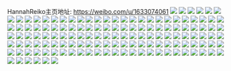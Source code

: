 HannahReiko主页地址: https://weibo.com/u/1633074061 
![](https://wx4.sinaimg.cn/mw2000/6156bb8dly1h8xlozsob7j224w2ugx6q.jpg) 
![](https://wx4.sinaimg.cn/mw2000/6156bb8dly1h8xlp0sclwj20wi16r17j.jpg) 
![](https://wx4.sinaimg.cn/mw2000/6156bb8dly1h8xlp26xcmj21tj2fex6p.jpg) 
![](https://wx4.sinaimg.cn/mw2000/6156bb8dly1h8xlp4klalj22aj321x6q.jpg) 
![](https://wx4.sinaimg.cn/mw2000/6156bb8dly1h8xlp5skfrj21zp2nmkjl.jpg) 
![](https://wx4.sinaimg.cn/mw2000/6156bb8dly1h8xlp88dnyj22c0340hdw.jpg) 
![](https://wx4.sinaimg.cn/mw2000/6156bb8dly1h8xloy2wl5j22172pznpe.jpg) 
![](https://wx4.sinaimg.cn/mw2000/6156bb8dly1h8xlpa3f04j22zl2b61ky.jpg) 
![](https://wx4.sinaimg.cn/mw2000/6156bb8dly1h8xlpc2khaj22as32ehdv.jpg) 
![](https://wx4.sinaimg.cn/mw2000/6156bb8dly1h8xlpfediqj23402c07wl.jpg) 
![](https://wx4.sinaimg.cn/mw2000/6156bb8dly1h8xlplojfpj22c0340x6r.jpg) 
![](https://wx4.sinaimg.cn/mw2000/6156bb8dly1h8xlpi1c1jj227h27hkjm.jpg) 
![](https://wx4.sinaimg.cn/mw2000/6156bb8dly1h7nq8zao9pj22t028t7wi.jpg) 
![](https://wx4.sinaimg.cn/mw2000/6156bb8dly1h7nq91peyrj22tk299x6q.jpg) 
![](https://wx4.sinaimg.cn/mw2000/6156bb8dly1h7nq93388dj20x91ca4qp.jpg) 
![](https://wx4.sinaimg.cn/mw2000/6156bb8dly1h7nq955uehj22zo2e51kz.jpg) 
![](https://wx4.sinaimg.cn/mw2000/6156bb8dly1h7nq96yx8lj231t2jg4qs.jpg) 
![](https://wx4.sinaimg.cn/mw2000/6156bb8dly1h7nq97trq5j20xs191nav.jpg) 
![](https://wx4.sinaimg.cn/mw2000/6156bb8dly1h7nq9bbpifj233z2bx4qr.jpg) 
![](https://wx4.sinaimg.cn/mw2000/6156bb8dly1h82x7kaxf4j21xe2kiu0x.jpg) 
![](https://wx4.sinaimg.cn/mw2000/6156bb8dly1h89s8xk635j22792xoqv7.jpg) 
![](https://wx4.sinaimg.cn/mw2000/6156bb8dly1h6m9zgybf9j22bc3331kx.jpg) 
![](https://wx4.sinaimg.cn/mw2000/6156bb8dly1h6m9zkgxjsj228w30ux6p.jpg) 
![](https://wx4.sinaimg.cn/mw2000/6156bb8dly1h6m9zm7rruj22bb333qf3.jpg) 
![](https://wx4.sinaimg.cn/mw2000/6156bb8dly1h6m9znbjcij22a931w7wi.jpg) 
![](https://wx4.sinaimg.cn/mw2000/6156bb8dly1h6m9zokcl9j228p2zo7wi.jpg) 
![](https://wx4.sinaimg.cn/mw2000/6156bb8dly1h6m9zr5op0j22ay32mb2b.jpg) 
![](https://wx4.sinaimg.cn/mw2000/6156bb8dly1h6vpbtn3mpj20u00u9td0.jpg) 
![](https://wx4.sinaimg.cn/mw2000/6156bb8dly1h82x9usr2kj21x52k7npd.jpg) 
![](https://wx4.sinaimg.cn/mw2000/6156bb8dly1h8xqrbn0umj22bh32ke84.jpg) 
![](https://wx4.sinaimg.cn/mw2000/6156bb8dly1h5ugk1y7ulj21jw22jb29.jpg) 
![](https://wx4.sinaimg.cn/mw2000/6156bb8dly1h5ugk39o17j21sc2ds4qq.jpg) 
![](https://wx4.sinaimg.cn/mw2000/6156bb8dly1h5ugk3xfhlj227m2y6qv5.jpg) 
![](https://wx4.sinaimg.cn/mw2000/6156bb8dly1h5ugk4piu9j21wm2jg4qp.jpg) 
![](https://wx4.sinaimg.cn/mw2000/6156bb8dly1h5ugk17i00j22by2z7e83.jpg) 
![](https://wx4.sinaimg.cn/mw2000/6156bb8dly1h5ugk5bmljj21r12djhdt.jpg) 
![](https://wx4.sinaimg.cn/mw2000/6156bb8dly1h5ugk8ie0xj22c0340hdx.jpg) 
![](https://wx4.sinaimg.cn/mw2000/6156bb8dly1h5ugk9q6awj21zm2vzhdu.jpg) 
![](https://wx4.sinaimg.cn/mw2000/6156bb8dly1h5ugkaukhsj21n826zb29.jpg) 
![](https://wx4.sinaimg.cn/mw2000/6156bb8dly1h5ugkbpv7sj22c0340b2a.jpg) 
![](https://wx4.sinaimg.cn/mw2000/6156bb8dly1h5ugkfe74cj22c0340npd.jpg) 
![](https://wx4.sinaimg.cn/mw2000/6156bb8dly1h5ugkglrv9j224a2tpx6p.jpg) 
![](https://wx4.sinaimg.cn/mw2000/6156bb8dgy1h4lxk4v2q0j20y919owvf.jpg) 
![](https://wx4.sinaimg.cn/mw2000/6156bb8dgy1h4lxk7csn2j22442thqv5.jpg) 
![](https://wx4.sinaimg.cn/mw2000/6156bb8dgy1h4lxlt1bmnj22c0339u19.jpg) 
![](https://wx4.sinaimg.cn/mw2000/6156bb8dgy1h4lxlwjr10j22ay33anpf.jpg) 
![](https://wx4.sinaimg.cn/mw2000/6156bb8dgy1h4lxm2sw8wj22bi33eqv7.jpg) 
![](https://wx4.sinaimg.cn/mw2000/6156bb8dgy1h4lxm8xuitj22at32ex6q.jpg) 
![](https://wx4.sinaimg.cn/mw2000/6156bb8dgy1h4lxmbt6g3j22002o3qv5.jpg) 
![](https://wx4.sinaimg.cn/mw2000/6156bb8dgy1h4lxmg8vjwj226734ihdu.jpg) 
![](https://wx4.sinaimg.cn/mw2000/6156bb8dgy1h4lxmkj8r5j21vf2hwu0x.jpg) 
![](https://wx4.sinaimg.cn/mw2000/6156bb8dgy1h4lxmmrqgnj22092oc4qq.jpg) 
![](https://wx4.sinaimg.cn/mw2000/6156bb8dgy1h4lxmpcy3uj22c0340npf.jpg) 
![](https://wx4.sinaimg.cn/mw2000/6156bb8dgy1h4lxmqyxoaj20vw23eb29.jpg) 
![](https://wx4.sinaimg.cn/mw2000/6156bb8dgy1h4lxmspbjkj20tx1ulhdt.jpg) 
![](https://wx4.sinaimg.cn/mw2000/6156bb8dgy1h4lxkxntfzj20vp1xs4qp.jpg) 
![](https://wx4.sinaimg.cn/mw2000/6156bb8dgy1h4lxmv83lkj22n62bwhdv.jpg) 
![](https://wx4.sinaimg.cn/mw2000/6156bb8dgy1h4lxmybjqwj22c0340x6r.jpg) 
![](https://wx4.sinaimg.cn/mw2000/6156bb8dgy1h4lxn5jvajj2340340e83.jpg) 
![](https://wx4.sinaimg.cn/mw2000/6156bb8dly1h3909z38lvj20u00u046g.jpg) 
![](https://wx4.sinaimg.cn/mw2000/6156bb8dly1h19t9ienbrj22c0340u10.jpg) 
![](https://wx4.sinaimg.cn/mw2000/6156bb8dly1h19t9gft3kj22c0340qv6.jpg) 
![](https://wx4.sinaimg.cn/mw2000/6156bb8dly1h0hsa8nplsj22c033z7wk.jpg) 
![](https://wx4.sinaimg.cn/mw2000/6156bb8dly1h0hsa45ci9j229j30pqv6.jpg) 
![](https://wx4.sinaimg.cn/mw2000/6156bb8dly1gzwfo0rqrtj21lz25bqv5.jpg) 
![](https://wx4.sinaimg.cn/mw2000/6156bb8dly1h0hsabpcn9j227u2yg7wi.jpg) 
![](https://wx4.sinaimg.cn/mw2000/6156bb8dly1h0hsaajvoij223q216e83.jpg) 
![](https://wx4.sinaimg.cn/mw2000/6156bb8dly1h0hsacdzr8j222q2rnkjl.jpg) 
![](https://wx4.sinaimg.cn/mw2000/6156bb8dly1h0hsbi7augj21it2131kx.jpg) 
![](https://wx4.sinaimg.cn/mw2000/6156bb8dly1h0hsbh2hq4j228q2zm1ky.jpg) 
![](https://wx4.sinaimg.cn/mw2000/6156bb8dly1h0hsa5hha4j22842ytb2b.jpg) 
![](https://wx4.sinaimg.cn/mw2000/6156bb8dly1h0hse2f62aj22ax32ku0y.jpg) 
![](https://wx4.sinaimg.cn/mw2000/6156bb8dly1h0hse1g2enj21j721l7wh.jpg) 
![](https://wx4.sinaimg.cn/mw2000/6156bb8dly1h0hse2wts8j20xk18qn6d.jpg) 
![](https://wx4.sinaimg.cn/mw2000/6156bb8dly1h0hse3iw5bj21vi2i0b29.jpg) 
![](https://wx4.sinaimg.cn/mw2000/6156bb8dly1h0hse4jjd7j216e20g1ky.jpg) 
![](https://wx4.sinaimg.cn/mw2000/6156bb8dly1h0hse5ucw8j226o2wve82.jpg) 
![](https://wx4.sinaimg.cn/mw2000/6156bb8dly1h0hse71jrij21sc2ds1ky.jpg) 
![](https://wx4.sinaimg.cn/mw2000/6156bb8dly1h0hse8cnj3j229j30pb2b.jpg) 
![](https://wx4.sinaimg.cn/mw2000/6156bb8dly1h0hse8w371j20uf0n0gu7.jpg) 
![](https://wx4.sinaimg.cn/mw2000/6156bb8dly1gzoxbcvy8hj22by33z1ky.jpg) 
![](https://wx4.sinaimg.cn/mw2000/6156bb8dly1gr0gjuivkgj227s2yeb2b.jpg) 
![](https://wx4.sinaimg.cn/mw2000/6156bb8dly1gr0gjs1cz8j228r2zphdu.jpg) 
![](https://wx4.sinaimg.cn/mw2000/6156bb8dly1gr0gk47dioj23402c0hdv.jpg) 
![](https://wx4.sinaimg.cn/mw2000/6156bb8dly1gr0gk4rqqfj20xj18pjz7.jpg) 
![](https://wx4.sinaimg.cn/mw2000/6156bb8dly1gr0gk54ebnj20y619k14v.jpg) 
![](https://wx4.sinaimg.cn/mw2000/6156bb8dly1gr0gkb4nwdj20y419hh9b.jpg) 
![](https://wx4.sinaimg.cn/mw2000/6156bb8dly1gr0gkboklkj20rs1jk4ph.jpg) 
![](https://wx4.sinaimg.cn/mw2000/6156bb8dly1gr0gkd1cwsj20ry0ryai7.jpg) 
![](https://wx4.sinaimg.cn/mw2000/6156bb8dly1gpw1lfa6izj22903001ky.jpg) 
![](https://wx4.sinaimg.cn/mw2000/6156bb8dly1gpw1lg9hztj225q25q7wi.jpg) 
![](https://wx4.sinaimg.cn/mw2000/6156bb8dly1gpw1lgr6g2j20xx199ws3.jpg) 
![](https://wx4.sinaimg.cn/mw2000/6156bb8dly1gpw1lh2cloj20sm0smdme.jpg) 
![](https://wx4.sinaimg.cn/mw2000/6156bb8dly1gpw1li6co6j23302bhqv6.jpg) 
![](https://wx4.sinaimg.cn/mw2000/6156bb8dly1gpw1lkw5jpj234033yqv6.jpg) 
![](https://wx4.sinaimg.cn/mw2000/6156bb8dly1gs0rpwygc8j21mq26anpd.jpg) 
![](https://wx4.sinaimg.cn/mw2000/6156bb8dly1gpw1lm7q9pj20rs111akj.jpg) 
![](https://wx4.sinaimg.cn/mw2000/6156bb8dly1gq87rx078dj222y2ryb2a.jpg) 
![](https://wx4.sinaimg.cn/mw2000/6156bb8dly1gk2lvtg4t9j21io210npd.jpg) 
![](https://wx4.sinaimg.cn/mw2000/6156bb8dly1gk2lvyups4j22a431hb2a.jpg) 
![](https://wx4.sinaimg.cn/mw2000/6156bb8dly1gk2lvwj8m9j21uk2grb29.jpg) 
![](https://wx4.sinaimg.cn/mw2000/6156bb8dly1gk2lvzr2f0j22322s3e81.jpg) 
![](https://wx4.sinaimg.cn/mw2000/6156bb8dly1h00ebor0chj20xm18twoc.jpg) 
![](https://wx4.sinaimg.cn/mw2000/6156bb8dly1gk2lvxmcf1j228u2ztnpd.jpg) 
![](https://wx4.sinaimg.cn/mw2000/6156bb8dly1gk2lvvgpawj21ue2ginpd.jpg) 
![](https://wx4.sinaimg.cn/mw2000/6156bb8dly1h00eikt8pmj21tr2fohdt.jpg) 
![](https://wx4.sinaimg.cn/mw2000/6156bb8dly1gk2lz5rf3kj21f31w47wh.jpg) 
![](https://wx4.sinaimg.cn/mw2000/6156bb8dly1gaatr1xf30j20u00u0q9b.jpg) 
![](https://wx4.sinaimg.cn/mw2000/6156bb8dly1gbqperlcvdj21rm2ctkjl.jpg) 
![](https://wx4.sinaimg.cn/mw2000/6156bb8dly1gaatigndmnj20u00u0aps.jpg) 
![](https://wx4.sinaimg.cn/mw2000/6156bb8dly1gaatxjy8hxj20u00u0jua.jpg) 
![](https://wx4.sinaimg.cn/mw2000/6156bb8dly1gbqpeqrb36j22532ushdt.jpg) 
![](https://wx4.sinaimg.cn/mw2000/6156bb8dly1gbqpfxaritj20u00u0n2v.jpg) 
![](https://wx4.sinaimg.cn/mw2000/6156bb8dly1go4nkfrftvj21zt2nr7wi.jpg) 
![](https://wx4.sinaimg.cn/mw2000/6156bb8dly1h30civunv6j22c0340kjn.jpg) 
![](https://wx4.sinaimg.cn/mw2000/6156bb8dly1gbqpfww78gj22aq32b1ky.jpg) 
![](https://wx4.sinaimg.cn/mw2000/6156bb8dly1g74ivegtdzj213m0tqqcd.jpg) 
![](https://wx4.sinaimg.cn/mw2000/6156bb8dly1gal3qw42vdj20u0140afj.jpg) 
![](https://wx4.sinaimg.cn/mw2000/6156bb8dly1gfffoa9028j20rs0kbgq0.jpg) 
![](https://wx4.sinaimg.cn/mw2000/6156bb8dly1geqtkysbcmj20rs18hqdz.jpg) 
![](https://wx4.sinaimg.cn/mw2000/6156bb8dly1ges1hil69pj20xt193k0a.jpg) 
![](https://wx4.sinaimg.cn/mw2000/6156bb8dly1geqt1jskecj20u00u0k09.jpg) 
![](https://wx4.sinaimg.cn/mw2000/6156bb8dly1geqt1jzu7vj20u00u0104.jpg) 
![](https://wx4.sinaimg.cn/mw2000/6156bb8dly1gchljxy6c6j20u011iqc5.jpg) 
![](https://wx4.sinaimg.cn/mw2000/6156bb8dly1geqt1kbnbjj20zk0zkaj0.jpg) 
![](https://wx4.sinaimg.cn/mw2000/6156bb8dly1g3snrl0v2hj22bc334qv5.jpg) 
![](https://wx4.sinaimg.cn/mw2000/6156bb8dly1gppkl1ypyuj22bc3344qr.jpg) 
![](https://wx4.sinaimg.cn/mw2000/6156bb8dly1h3dyi3mn6pj224e2twkjl.jpg) 
![](https://wx4.sinaimg.cn/mw2000/6156bb8dly1g3snriqp2nj22bc334u0x.jpg) 
![](https://wx4.sinaimg.cn/mw2000/6156bb8dly1gnxf793k88j21xo2kwx6p.jpg) 
![](https://wx4.sinaimg.cn/mw2000/6156bb8dly1gnf2pluv7cj20u0140tis.jpg) 
![](https://wx4.sinaimg.cn/mw2000/6156bb8dly1gnf2tohf2fj20y20y2k2c.jpg) 
![](https://wx4.sinaimg.cn/mw2000/6156bb8dly1gnf2nsbax9j22bc334hdu.jpg) 
![](https://wx4.sinaimg.cn/mw2000/6156bb8dly1gnf307nt70j20u00u00zd.jpg) 
![](https://wx4.sinaimg.cn/mw2000/6156bb8dly1gnf3csebeyj21mt26fhdt.jpg) 
![](https://wx4.sinaimg.cn/mw2000/6156bb8dly1gcd7co07ypj216o1kwnk0.jpg) 
![](https://wx4.sinaimg.cn/mw2000/6156bb8dly1h03n3jtnq9j20u0140wka.jpg) 

